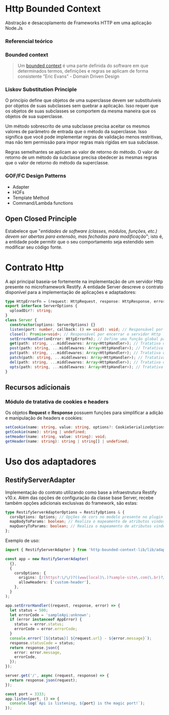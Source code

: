 # Http Bounded Context

Abstração e desacoplamento de Frameworks HTTP em uma aplicação Node.Js

### Referencial teórico

### Bounded context

> Um [bounded context](https://martinfowler.com/bliki/BoundedContext.html) é uma parte definida do software em que determinados termos, definições e regras se aplicam de forma consistente
> ”Eric Evans” - Domain Driven Design

### Liskov Substitution Principle

O princípio define que objetos de uma superclasse devem ser substituíveis por objetos de suas subclasses sem quebrar a aplicação. Isso requer que os objetos de suas subclasses se comportem da mesma maneira que os objetos de sua superclasse.

Um método sobrescrito de uma subclasse precisa aceitar os mesmos valores de parâmetro de entrada que o método da superclasse. Isso significa que você pode implementar regras de validação menos restritivas, mas não tem permissão para impor regras mais rígidas em sua subclasse.

Regras semelhantes se aplicam ao valor de retorno do método. O valor de retorno de um método da subclasse precisa obedecer às mesmas regras que o valor de retorno do método da superclasse.

### GOF/FC Design Patterns

- Adapter
- HOFs
- Template Method
- Command/Lambda functions

## Open Closed Principle

Estabelece que "_entidades de software (classes, módulos, funções, etc.) devem ser abertas para extensão, mas fechadas para modificação_"; isto é, a entidade pode permitir que o seu comportamento seja estendido sem modificar seu código fonte.

# Contrato Http

A api principal baseia-se fortemente na implementação de um servidor Http presente no microframework Restify. A entidade Server descreve o contrato disponível para a implementação de aplicações e adaptadores:

```typescript
type HttpErrorFn = (request: HttpRequest, response: HttpResponse, error: Error) => HttpResponse;
export interface ServerOptions {
  uploadDir?: string;
}
class Server {
  constructor(options: ServerOptions) {}
  listen(port: number, callback: () => void): void; // Responsável por iniciar o servidor Http
  close(): Promise<void>; // Responsável por encerrar o servidor Http
  setErrorHandler(onError: HttpErrorFn); // Define uma função global para tratativa de erros
  get(path: string, ...middlewares: Array<HttpHandler>); // Tratativa de endpoints get
  post(path: string, ...middlewares: Array<HttpHandler>); // Tratativa de endpoints post
  put(path: string, ...middlewares: Array<HttpHandler>); // Tratativa de endpoints put
  patch(path: string, ...middlewares: Array<HttpHandler>); // Tratativa de endpoints patch
  del(path: string, ...middlewares: Array<HttpHandler>); // Tratativa de endpoints delete
  opts(path: string, ...middlewares: Array<HttpHandler>); // Tratativa de endpoints options
}
```

## Recursos adicionais

### Módulo de tratativa de cookies e headers

Os objetos **Request** e **Response** possuem funções para simplificar a adição e manipulação de headers e cookies:

```typescript
setCookie(name: string, value: string, options?: CookieSerializeOptions) : void;
getCookie(name): string | undefined;
setHeader(name: string, value: string): void;
getHeader(name: string): string | string[] | undefined;
```

# Uso dos adaptadores

## RestifyServerAdapter

Implementação do contrato utilizando como base a infraestrutura Restify v10.x. Além das opções de configuração da classe base Server, recebe também opções adicionais exclusivas do framework, são estas:

```typescript
type RestifyServerAdapterOptions = RestifyOptions & {
  corsOptions: Options; // Opções de cors no modelo presente no plugin restify-cors-middleware2
  mapBodyToParams: boolean; // Realiza o mapeamento de atributos vindos do corpo da requisição para request.params
  mapQueryToParams: boolean; // Realiza o mapeamento de atributos vindos como parâmetros de busca da requisição para request.params
};
```

Exemplo de uso:

```typescript
import { RestifyServerAdapter } from 'http-bounded-context-lib/lib/adapters/restify';

const app = new RestifyServerAdapter(
  {},
  {
    corsOptions: {
      origins: [/(https?:\/\/)?((www|local)\.)?sample-site\.com(\.br)?/],
      allowHeaders: ['custom-header'],
    },
  }
);

app.setErrorHandler((request, response, error) => {
  let status = 500;
  let errorCode = 'sampleApi:unknown';
  if (error instanceof AppError) {
    status = error.status;
    errorCode = error.errorCode;
  }
  console.error(`[${status}] ${request.url} - ${error.message}`);
  response.statusCode = status;
  return response.json({
    error: error.message,
    errorCode,
  });
});

server.get('/', async (request, response) => {
  return response.json(request);
});

const port = 3333;
app.listen(port, () => {
  console.log(`Api is listening, ${port} is the magic port!`);
});
```
